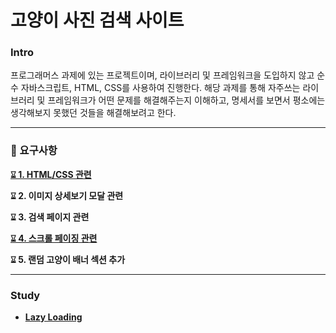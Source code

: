 # 고양이 사진 검색 사이트

### Intro

프로그래머스 과제에 있는 프로젝트이며, 라이브러리 및 프레임워크을 도입하지 않고 순수 자바스크립트, HTML, CSS를 사용하여 진행한다.
해당 과제를 통해 자주쓰는 라이브러리 및 프레임워크가 어떤 문제를 해결해주는지 이해하고, 명세서를 보면서 평소에는 생각해보지 못했던 것들을 해결해보려고 한다.

---

### 🎯 요구사항

[**⌛︎ 1. HTML/CSS 관련**](https://github.com/kimmihi/vanilla-pjt-cat-image-search/blob/main/docs/1-HTML-CSS.md)

**⌛︎ 2. 이미지 상세보기 모달 관련**

**⌛︎ 3. 검색 페이지 관련**

[**⌛︎ 4. 스크롤 페이징 관련**](https://github.com/kimmihi/vanilla-pjt-cat-image-search/blob/main/docs/4-%EC%8A%A4%ED%81%AC%EB%A1%A4%20%ED%8E%98%EC%9D%B4%EC%A7%95.md)

**⌛︎ 5. 랜덤 고양이 배너 섹션 추가**

---

### Study

- [**Lazy Loading**](https://github.com/kimmihi/vanilla-pjt-cat-image-search/blob/main/docs/study/Lazy-Loading.md)
